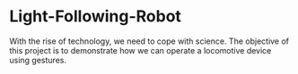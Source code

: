 # Light-Following-Robot

With the rise of technology, we need to cope with science. The objective of this project is to demonstrate how we can operate a locomotive device using gestures.

